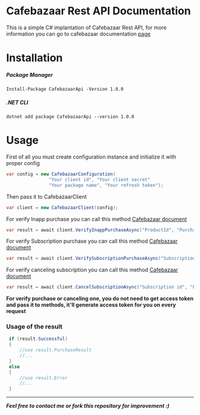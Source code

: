 # Cafebazaar Rest API Documentation 
This is a simple C# implantation of Cafebazaar Rest API,
for more information you can go to cafebazaar documentation [page](https://developers.cafebazaar.ir/en/docs/developer-api-v2-introduction/developer-api-v2-getting-started/) 

# Installation 
##### Package Manager
```
Install-Package CafebazaarApi -Version 1.0.0
```
##### .NET CLI
```
dotnet add package CafebazaarApi --version 1.0.0
```

# Usage 
First of all you must create configuration instance and initialize it with proper config
```csharp
var config = new CafebazaarConfiguration(
                "Your client id", "Your client secret"
                "Your package name", "Your refresh token");
```
Then pass it to CafebazaarClient 
```csharp
var client = new CafebazaarClient(config);
```
For verify Inapp purchase you can call this method [Cafebazaar document](https://developers.cafebazaar.ir/en/docs/developer-api-v2-introduction/developer-api-v2-ref-validate/)
```csharp
var result = await client.VerifyInappPurchaseAsync("ProductId", "Purchase token");
```
For verify Subscription purchase you can call this method [Cafebazaar document](https://developers.cafebazaar.ir/en/docs/developer-api-v2-introduction/developer-api-v2-ref-get-subs/)
```csharp
var result = await client.VerifySubscriptionPurchaseAsync("Subscription id", "Purchase token");
```
For verify canceling subscription you can call this method [Cafebazaar document](https://developers.cafebazaar.ir/en/docs/developer-api-v2-introduction/developer-api-v2-ref-cancel-subs/)
```csharp
var result = await client.CancelSubscriptionAsync("Subscription id", "Purchase token");
```
**For verify purchase or canceling one, you do not need to get access token and pass it to methods,  it'll generate access token for you on every request** 

### Usage of the result
```csharp
 if (result.Successful)
 {
	 //use result.PurchaseResult
	 //...
 }
 else
 {
	 //use result.Error
	 //...
 }
```
---
***Feel free to contact me or fork this repository for improvement :)***
